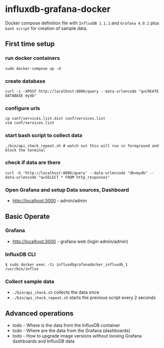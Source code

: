 # influxdb-grafana-docker
Docker compose definition file with `InfluxDB 1.1.1` and `Grafana 4.0.1` plus `bash script` for creation of sample data.

## First time setup
### run docker containers
```
sudo docker-compose up -d
```
### create database
```
curl -i -XPOST http://localhost:8086/query --data-urlencode "q=CREATE DATABASE mydb"
```
### configure urls
```
cp conf/services.list.dist conf/services.list
vim conf/services.list
```
### start bash script to collect data
```
./bin/api_check_repeat.sh # watch out this will run in foreground and block the terminal
```
### check if data are there
```
curl -G 'http://localhost:8086/query' --data-urlencode "db=mydb" --data-urlencode "q=SELECT * FROM http_responses"
```
### Open Grafana and setup Data sources, Dashboard
- <http://localhost:3000> - admin/admin


## Basic Operate

### Grafana
- <http://localhost:3000> - grafana web (login admin/admin)

### InfluxDB CLI
```
$ sudo docker exec -ti influxdbgrafanadocker_influxdb_1 /usr/bin/influx
```
### Collect sample data
- `./bin/api_check.sh` collects the data once
- `./bin/api_check_repeat.sh` starts the previous script every 2 seconds

## Advanced operations
- todo - Where is the data from the InfluxDB container
- todo - Where are the data from the Grafana (dashboards)
- todo - How to upgrade image versions without loosing Grafana dashboards and InfluxDB data
